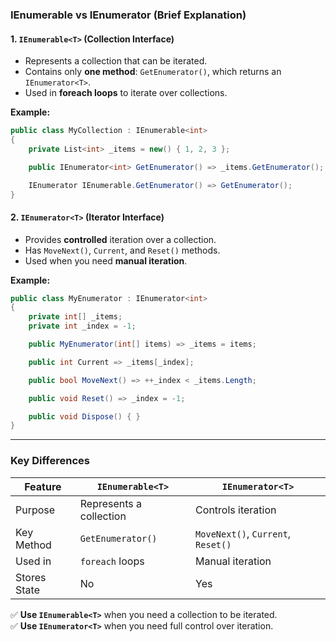 ### **IEnumerable vs IEnumerator (Brief Explanation)**  

#### **1. `IEnumerable<T>` (Collection Interface)**
- Represents a collection that can be iterated.
- Contains only **one method**: `GetEnumerator()`, which returns an `IEnumerator<T>`.
- Used in **foreach loops** to iterate over collections.

**Example:**
```csharp
public class MyCollection : IEnumerable<int>
{
    private List<int> _items = new() { 1, 2, 3 };

    public IEnumerator<int> GetEnumerator() => _items.GetEnumerator();

    IEnumerator IEnumerable.GetEnumerator() => GetEnumerator();
}
```

#### **2. `IEnumerator<T>` (Iterator Interface)**
- Provides **controlled** iteration over a collection.
- Has `MoveNext()`, `Current`, and `Reset()` methods.
- Used when you need **manual iteration**.

**Example:**
```csharp
public class MyEnumerator : IEnumerator<int>
{
    private int[] _items;
    private int _index = -1;

    public MyEnumerator(int[] items) => _items = items;

    public int Current => _items[_index];

    public bool MoveNext() => ++_index < _items.Length;

    public void Reset() => _index = -1;

    public void Dispose() { }
}
```

---

### **Key Differences**
| Feature          | `IEnumerable<T>` | `IEnumerator<T>` |
|----------------|----------------|----------------|
| Purpose | Represents a collection | Controls iteration |
| Key Method | `GetEnumerator()` | `MoveNext()`, `Current`, `Reset()` |
| Used in | `foreach` loops | Manual iteration |
| Stores State | No | Yes |

✅ **Use `IEnumerable<T>`** when you need a collection to be iterated.  
✅ **Use `IEnumerator<T>`** when you need full control over iteration.